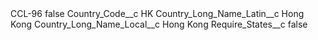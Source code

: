 <?xml version="1.0" encoding="UTF-8"?>
<CustomMetadata xmlns="http://soap.sforce.com/2006/04/metadata" xmlns:xsi="http://www.w3.org/2001/XMLSchema-instance" xmlns:xsd="http://www.w3.org/2001/XMLSchema">
    <label>CCL-96</label>
    <protected>false</protected>
    <values>
        <field>Country_Code__c</field>
        <value xsi:type="xsd:string">HK</value>
    </values>
    <values>
        <field>Country_Long_Name_Latin__c</field>
        <value xsi:type="xsd:string">Hong Kong</value>
    </values>
    <values>
        <field>Country_Long_Name_Local__c</field>
        <value xsi:type="xsd:string">Hong Kong</value>
    </values>
    <values>
        <field>Require_States__c</field>
        <value xsi:type="xsd:boolean">false</value>
    </values>
</CustomMetadata>
